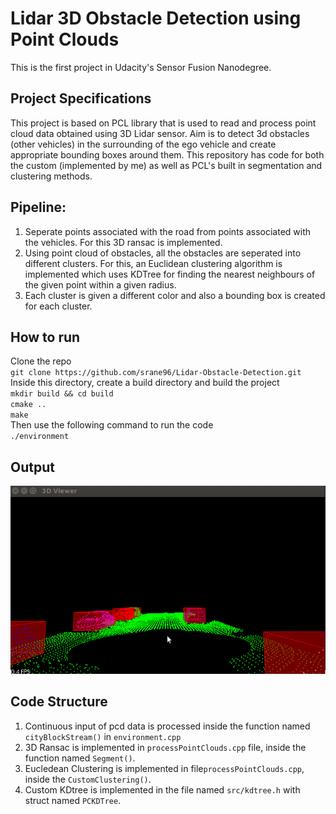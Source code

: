 # Lidar 3D Obstacle Detection using Point Clouds
This is the first project in Udacity's Sensor Fusion Nanodegree.

## Project Specifications
This project is based on PCL library that is used to read and process point cloud data obtained using 3D Lidar sensor. Aim is to detect 3d obstacles (other vehicles) in the surrounding of the ego vehicle and create appropriate bounding boxes around them. This repository has code for both the custom (implemented by me) as well as PCL's built in segmentation and clustering methods. 

## Pipeline:
1. Seperate points associated with the road from points associated with the vehicles. For this 3D ransac is implemented. 
2. Using point cloud of obstacles, all the obstacles are seperated into different clusters. For this, an Euclidean clustering algorithm is implemented which uses KDTree for finding the nearest neighbours of the given point within a given radius.
3. Each cluster is given a different color and also a bounding box is created for each cluster.

## How to run
Clone the repo</br>
`git clone https://github.com/srane96/Lidar-Obstacle-Detection.git` </br>
Inside this directory, create a build directory and build the project</br>
`mkdir build && cd build` </br>
`cmake ..`</br>
`make`</br>
Then use the following command to run the code </br>
`./environment`</br>

## Output
![](media/Op.gif)

## Code Structure
1. Continuous input of pcd data is processed inside the function named `cityBlockStream()` in `environment.cpp`
2. 3D Ransac is implemented in `processPointClouds.cpp` file, inside the function named `Segment()`.
3. Eucledean Clustering is implemented in file`processPointClouds.cpp`, inside the `CustomClustering()`.
4. Custom KDtree is implemented in the file named `src/kdtree.h` with struct named `PCKDTree`. 
